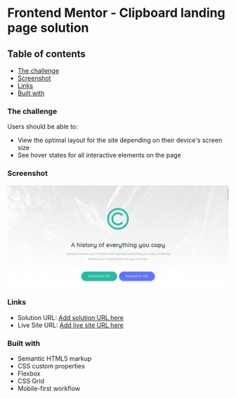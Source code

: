 # Frontend Mentor - Clipboard landing page solution

## Table of contents

  - [The challenge](#the-challenge)
  - [Screenshot](#screenshot)
  - [Links](#links)
  - [Built with](#built-with)

### The challenge

Users should be able to:

- View the optimal layout for the site depending on their device's screen size
- See hover states for all interactive elements on the page

### Screenshot

![](./screenshot-clip.png)

### Links

- Solution URL: [Add solution URL here](https://github.com/Tabebash/clipbooard-landing-page-Fem)
- Live Site URL: [Add live site URL here](https://clipboard-fem-page.netlify.app/)

### Built with

- Semantic HTML5 markup
- CSS custom properties
- Flexbox
- CSS Grid
- Mobile-first workflow

